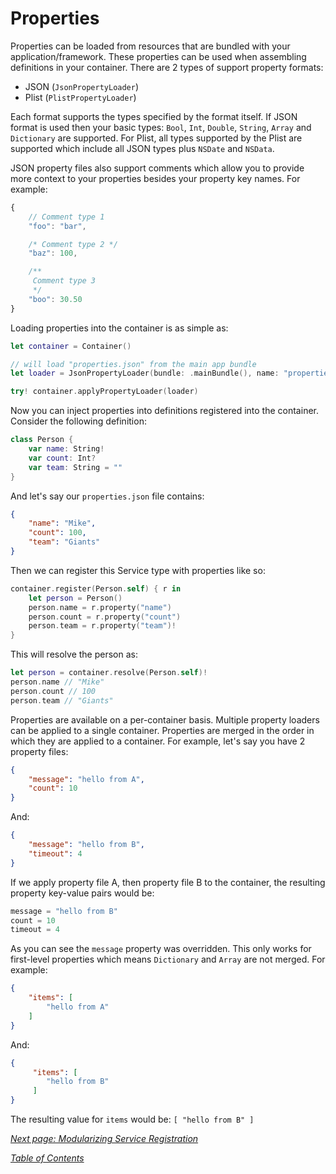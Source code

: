 # Properties
Properties can be loaded from resources that are bundled with your application/framework.
These properties can be used when assembling definitions in your container. There
are 2 types of support property formats:

 - JSON (`JsonPropertyLoader`)
 - Plist (`PlistPropertyLoader`)

Each format supports the types specified by the format itself. If JSON format is used
then your basic types: `Bool`, `Int`, `Double`, `String`, `Array` and `Dictionary` are
supported. For Plist, all types supported by the Plist are supported which include all
JSON types plus `NSDate` and `NSData`.

JSON property files also support comments which allow you to provide more context to
your properties besides your property key names. For example:

```js
{
    // Comment type 1
    "foo": "bar",

    /* Comment type 2 */
    "baz": 100,

    /**
     Comment type 3
     */
    "boo": 30.50
}
```

Loading properties into the container is as simple as:

```swift
let container = Container()

// will load "properties.json" from the main app bundle
let loader = JsonPropertyLoader(bundle: .mainBundle(), name: "properties")

try! container.applyPropertyLoader(loader)
```

Now you can inject properties into definitions registered into the container.
Consider the following definition:

```swift
class Person {
    var name: String!
    var count: Int?
    var team: String = ""
}
```

And let's say our `properties.json` file contains:

```json
{
    "name": "Mike",
    "count": 100,
    "team": "Giants"
}
```

Then we can register this Service type with properties like so:

```swift
container.register(Person.self) { r in
    let person = Person()
    person.name = r.property("name")
    person.count = r.property("count")
    person.team = r.property("team")!
}
```

This will resolve the person as:

```swift
let person = container.resolve(Person.self)!
person.name // "Mike"
person.count // 100
person.team // "Giants"
```

Properties are available on a per-container basis. Multiple property loaders can be
applied to a single container. Properties are merged in the order in which they
are applied to a container. For example, let's say you have 2 property files:

```json
{
    "message": "hello from A",
    "count": 10
}
```

And:

```json
{
    "message": "hello from B",
    "timeout": 4
}
```

If we apply property file A, then property file B to the container, the resulting
property key-value pairs would be:

```swift
message = "hello from B"
count = 10
timeout = 4
```

As you can see the `message` property was overridden. This only works for first-level
properties which means `Dictionary` and `Array` are not merged. For example:

```json
{
    "items": [
        "hello from A"
    ]
}
```
And:

```json
{
     "items": [
        "hello from B"
     ]
}
```

The resulting value for `items` would be: `[ "hello from B" ]`

_[Next page: Modularizing Service Registration](Assembler.md)_

_[Table of Contents](README.md)_
